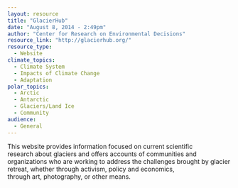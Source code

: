 ```yaml
---
layout: resource
title: "GlacierHub"
date: "August 8, 2014 - 2:49pm"
author: "Center for Research on Environmental Decisions"
resource_link: "http://glacierhub.org/"
resource_type:
  - Website
climate_topics:
  - Climate System
  - Impacts of Climate Change
  - Adaptation
polar_topics:
  - Arctic
  - Antarctic
  - Glaciers/Land Ice
  - Community
audience:
  - General
---
```


This website provides information focused on current scientific research about glaciers and offers accounts of communities and organizations who are working to address the challenges brought by glacier retreat, whether through activism, policy and economics, through art, photography, or other means.